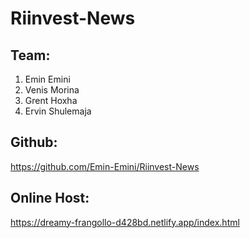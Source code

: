# Riinvest-News

## Team:
1. Emin Emini
2. Venis Morina
3. Grent Hoxha
4. Ervin Shulemaja

## Github:

https://github.com/Emin-Emini/Riinvest-News


## Online Host:

https://dreamy-frangollo-d428bd.netlify.app/index.html

